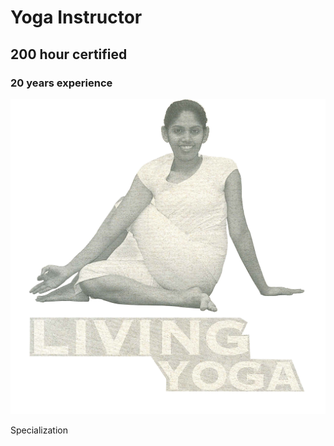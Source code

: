 # Yoga Instructor 
## 200 hour certified
### 20 years experience

![image 2](/assets/images/image2.png)

Specialization
